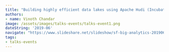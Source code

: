 ```yaml
---
title: "Building highly efficient data lakes using Apache Hudi (Incubating)"
authors:
- name: Vinoth Chandar
image: /assets/images/talks-events/talks-event1.png
dateString: '2019-06'
navigate: "https://www.slideshare.net/slideshow/sf-big-analytics-20190612-building-highly-efficient-data-lakes-using-apache-hudi/150647455"
tags:
- talks-events
---
```

